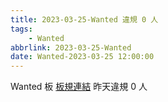 ```yaml
---
title: 2023-03-25-Wanted 違規 0 人
tags:
    - Wanted
abbrlink: 2023-03-25-Wanted
date: Wanted-2023-03-25 12:00:00
---
```

Wanted 板 [板規連結](https://www.ptt.cc/bbs/Wanted/M.1608829773.A.D3B.html)
昨天違規 0 人
